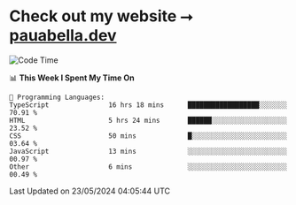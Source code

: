 # Check out my website ⭢ [pauabella.dev](https://pauabella.dev)

<!--START_SECTION:waka-->
![Code Time](http://img.shields.io/badge/Code%20Time-3%2C363%20hrs%201%20min-blue)

📊 **This Week I Spent My Time On** 

```text
💬 Programming Languages: 
TypeScript               16 hrs 18 mins      ██████████████████░░░░░░░   70.91 % 
HTML                     5 hrs 24 mins       ██████░░░░░░░░░░░░░░░░░░░   23.52 % 
CSS                      50 mins             █░░░░░░░░░░░░░░░░░░░░░░░░   03.64 % 
JavaScript               13 mins             ░░░░░░░░░░░░░░░░░░░░░░░░░   00.97 % 
Other                    6 mins              ░░░░░░░░░░░░░░░░░░░░░░░░░   00.49 % 
```


 Last Updated on 23/05/2024 04:05:44 UTC
<!--END_SECTION:waka-->
